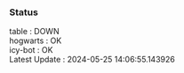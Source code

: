 ### Status


table : DOWN  
hogwarts : OK  
icy-bot : OK  
Latest Update : 2024-05-25 14:06:55.143926
